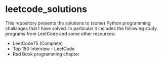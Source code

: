 # leetcode_solutions 

This repository presents the solutions to (some) Python programming challanges that I have solved. In particular it includes the following study programs from LeetCode and some other resources:
* LeetCode75 (Complete)
* Top 150 Interview - LeetCode
* Red Book programming chapter

